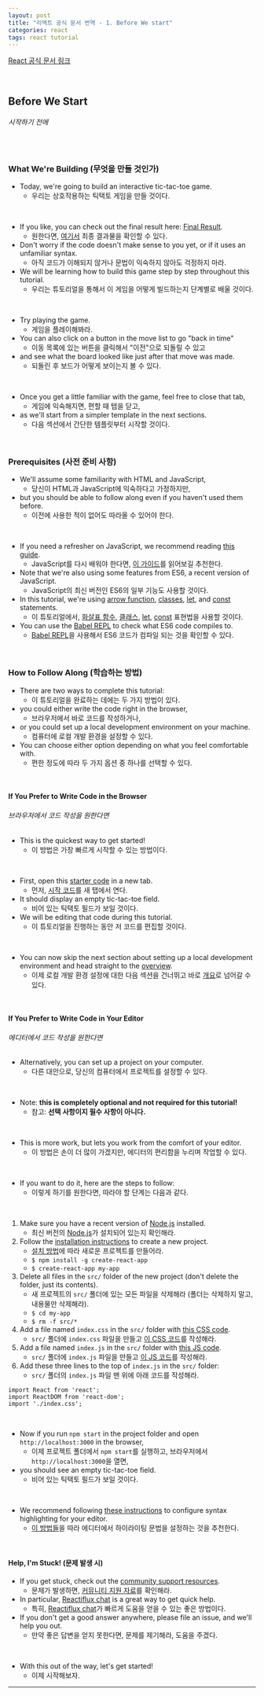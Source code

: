 ```yaml
---
layout: post
title: "리액트 공식 문서 번역 - 1. Before We start"
categories: react
tags: react tutorial
---
```


[React 공식 문서 링크](https://reactjs.org/tutorial/tutorial.html)

<br>

## Before We Start

###### 시작하기 전에

<br>

### What We're Building (무엇을 만들 것인가)

- Today, we're going to build an interactive tic-tac-toe game.
  - 우리는 상호작용하는 틱택토 게임을 만들 것이다.

<br>

- If you like, you can check out the final result here: [Final Result](https://codepen.io/gaearon/pen/gWWZgR?editors=0010).
  - 원한다면, [여기서](https://codepen.io/gaearon/pen/gWWZgR?editors=0010) 최종 결과물을 확인할 수 있다.
- Don't worry if the code doesn't make sense to you yet, or if it uses an unfamiliar syntax.
  - 아직 코드가 이해되지 않거나 문법이 익숙하지 않아도 걱정하지 마라.
- We will be learning how to build this game step by step throughout this tutorial.
  - 우리는 튜토리얼을 통해서 이 게임을 어떻게 빌드하는지 단계별로 배울 것이다.

<br>

- Try playing the game.
  - 게임을 플레이해봐라.
- You can also click on a button in the move list to go "back in time"
  - 이동 목록에 있는 버튼을 클릭해서 "이전"으로 되돌릴 수 있고
- and see what the board looked like just after that move was made.
  - 되돌린 후 보드가 어떻게 보이는지 볼 수 있다.

<br>

- Once you get a little familiar with the game, feel free to close that tab,
  - 게임에 익숙해지면, 편할 때 탭을 닫고,
- as we'll start from a simpler template in the next sections.
  - 다음 섹션에서 간단한 템플릿부터 시작할 것이다.

<br>

### Prerequisites (사전 준비 사항)

- We'll assume some familiarity with HTML and JavaScript,
  - 당신이 HTML과 JavaScript에 익숙하다고 가정하지만,
- but you should be able to follow along even if you haven't used them before.
  - 이전에 사용한 적이 없어도 따라올 수 있어야 한다.

<br>

- If you need a refresher on JavaScript, we recommend reading [this guide](https://developer.mozilla.org/en-US/docs/Web/JavaScript/A_re-introduction_to_JavaScript).
  - JavaScript를 다시 배워야 한다면, [이 가이드](https://developer.mozilla.org/en-US/docs/Web/JavaScript/A_re-introduction_to_JavaScript)를 읽어보길 추천한다.
- Note that we're also using some features from ES6, a recent version of JavaScript.
  - JavaScript의 최신 버전인 ES6의 일부 기능도 사용할 것이다.
- In this tutorial, we're using [arrow function](https://developer.mozilla.org/en-US/docs/Web/JavaScript/Reference/Functions/Arrow_functions), [classes](https://developer.mozilla.org/en-US/docs/Web/JavaScript/Reference/Classes), [let](https://developer.mozilla.org/en-US/docs/Web/JavaScript/Reference/Statements/let), and [const](https://developer.mozilla.org/en-US/docs/Web/JavaScript/Reference/Statements/const) statements.
  - 이 튜토리얼에서, [화살표 함수](https://developer.mozilla.org/en-US/docs/Web/JavaScript/Reference/Functions/Arrow_functions), [클래스](https://developer.mozilla.org/en-US/docs/Web/JavaScript/Reference/Classes), [let](https://developer.mozilla.org/en-US/docs/Web/JavaScript/Reference/Statements/let), [const](https://developer.mozilla.org/en-US/docs/Web/JavaScript/Reference/Statements/const) 표현법을 사용할 것이다.
- You can use the [Babel REPL](https://babeljs.io/repl/#?presets=react&code_lz=MYewdgzgLgBApgGzgWzmWBeGAeAFgRgD4AJRBEAGhgHcQAnBAEwEJsB6AwgbgChRJY_KAEMAlmDh0YWRiGABXVOgB0AczhQAokiVQAQgE8AkowAUAcjogQUcwEpeAJTjDgUACIB5ALLK6aRklTRBQ0KCohMQk6Bx4gA) to check what ES6 code compiles to.
  - [Babel REPL](https://babeljs.io/repl/#?presets=react&code_lz=MYewdgzgLgBApgGzgWzmWBeGAeAFgRgD4AJRBEAGhgHcQAnBAEwEJsB6AwgbgChRJY_KAEMAlmDh0YWRiGABXVOgB0AczhQAokiVQAQgE8AkowAUAcjogQUcwEpeAJTjDgUACIB5ALLK6aRklTRBQ0KCohMQk6Bx4gA)을 사용해서 ES6 코드가 컴파일 되는 것을 확인할 수 있다.

<br>

### How to Follow Along (학습하는 방법)

- There are two ways to complete this tutorial:
  - 이 튜토리얼을 완료하는 데에는 두 가지 방법이 있다.
- you could either write the code right in the browser,
  - 브라우저에서 바로 코드를 작성하거나,
- or you could set up a local development environment on your machine.
  - 컴퓨터에 로컬 개발 환경을 설정할 수 있다.
- You can choose either option depending on what you feel comfortable with.
  - 편한 정도에 따라 두 가지 옵션 중 하나를 선택할 수 있다.

<br>

#### If You Prefer to Write Code in the Browser

###### 브라우저에서 코드 작성을 원한다면

- This is the quickest way to get started!
  - 이 방법은 가장 빠르게 시작할 수 있는 방법이다.

<br>

- First, open this [starter code](https://codepen.io/gaearon/pen/oWWQNa?editors=0010) in a new tab.
  - 먼저, [시작 코드](https://codepen.io/gaearon/pen/oWWQNa?editors=0010)를 새 탭에서 연다.
- It should display an empty tic-tac-toe field.
  - 비어 있는 틱택토 필드가 보일 것이다.
- We will be editing that code during this tutorial.
  - 이 튜토리얼을 진행하는 동안 저 코드를 편집할 것이다.

<br>

- You can now skip the next section about setting up a local development environment and head straight to the [overview](https://reactjs.org/tutorial/tutorial.html#overview).
  - 이제 로컬 개발 환경 설정에 대한 다음 섹션을 건너뛰고 바로 [개요](https://reactjs.org/tutorial/tutorial.html#overview)로 넘어갈 수 있다.

<br>

#### If You Prefer to Write Code in Your Editor

###### 에디터에서 코드 작성을 원한다면

- Alternatively, you can set up a project on your computer.
  - 다른 대안으로, 당신의 컴퓨터에서 프로젝트를 설정할 수 있다.

<br>

- Note: **this is completely optional and not required for this tutorial!**
  - 참고: **선택 사항이지 필수 사항이 아니다.**

<br>

- This is more work, but lets you work from the comfort of your editor.
  - 이 방법은 손이 더 많이 가겠지만, 에디터의 편리함을 누리며 작업할 수 있다.

<br>

- If you want to do it, here are the steps to follow:
  - 이렇게 하기를 원한다면, 따라야 할 단계는 다음과 같다.

<br>

1. Make sure you have a recent version of [Node.js](https://nodejs.org/en/) installed.
   - 최신 버전의 [Node.js](https://nodejs.org/en/)가 설치되어 있는지 확인해라.
2. Follow the [installation instructions](https://reactjs.org/docs/add-react-to-a-new-app.html) to create a new project.
   - [설치 방법](https://reactjs.org/docs/add-react-to-a-new-app.html)에 따라 새로운 프로젝트를 만들어라.
   - `$ npm install -g create-react-app`
   - `$ create-react-app my-app`
3. Delete all files in the `src/` folder of the new project (don't delete the folder, just its contents).
   - 새 프로젝트의 `src/` 폴더에 있는 모든 파일을 삭제해라 (폴더는 삭제하지 말고, 내용물만 삭제해라).
   - `$ cd my-app`
   - `$ rm -f src/*`
4. Add a file named `index.css` in the `src/` folder with [this CSS code](https://codepen.io/gaearon/pen/oWWQNa?editors=0100).
   - `src/` 폴더에 `index.css` 파일을 만들고 [이 CSS 코드](https://codepen.io/gaearon/pen/oWWQNa?editors=0100)를 작성해라.
5. Add a file named `index.js` in the `src/` folder with [this JS code](https://codepen.io/gaearon/pen/oWWQNa?editors=0010).
   - `src/` 폴더에 `index.js` 파일을 만들고 [이 JS 코드](https://codepen.io/gaearon/pen/oWWQNa?editors=0010)를 작성해라.
6. Add these three lines to the top of `index.js` in the `src/` folder:
   - `src/` 폴더의 `index.js` 파일 맨 위에 아래 코드를 작성해라.

```react
import React from 'react';
import ReactDOM from 'react-dom';
import './index.css';
```

<br>

- Now if you run `npm start` in the project folder and open `http://localhost:3000` in the browser,
  - 이제 프로젝트 폴더에서 `npm start`를 실행하고, 브라우저에서 `http://localhost:3000`을 열면,
- you should see an empty tic-tac-toe field.
  - 비어 있는 틱택토 필드가 보일 것이다.

<br>

- We recommend following [these instructions](http://babeljs.io/docs/editors) to configure syntax highlighting for your editor.
  - [이 방법들](http://babeljs.io/docs/editors)을 따라 에디터에서 하이라이팅 문법을 설정하는 것을 추천한다.

<br>

#### Help, I'm Stuck! (문제 발생 시)

- If you get stuck, check out the [community support resources](https://reactjs.org/community/support.html).
  - 문제가 발생하면, [커뮤니티 지원 자료](https://reactjs.org/community/support.html)를 확인해라.
- In particular, [Reactiflux chat](https://reactjs.org/community/support.html#reactiflux-chat) is a great way to get quick help.
  - 특히, [Reactiflux chat](https://reactjs.org/community/support.html#reactiflux-chat)가 빠르게 도움을 얻을 수 있는 좋은 방법이다.
- If you don't get a good answer anywhere, please file an issue, and we'll help you out.
  - 만약 좋은 답변을 얻지 못한다면, 문제를 제기해라, 도움을 주겠다.

<br>

- With this out of the way, let's get started!
  - 이제 시작해보자.

------

<br>